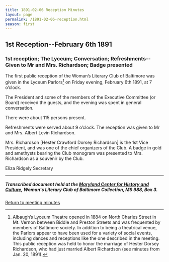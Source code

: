 ```yaml
---
title: 1891-02-06 Reception Minutes
layout: page
permalink: /1891-02-06-reception.html
season: first
---
```


<style>
    #maincontent{
        font-size:1.4em;
    }
</style>
## 1st Reception--February 6th 1891

### 1st reception; The Lyceum; Conversation; Refreshments--Given to Mr and Mrs. Richardson; Badge presented

The first public reception of the Woman’s Literary Club of Baltimore was given in the Lyceum Parlors[^Lyceum] on Friday evening, February 6th 1891, at 7 o’clock.

[^Lyceum]: Albaugh’s Lyceum Theatre opened in 1884 on North Charles Street in Mt. Vernon between Biddle and Preston Streets and was frequented by members of Baltimore society. In addition to being a theatrical venue, the Parlors appear to have been used for a variety of social events, including dances and receptions like the one described in the meeting. This public reception was held to honor the marriage of Hester Dorsey Richardson, who had just married Albert Richardson (see minutes from Jan. 20, 1891).

The President and some of the members of the Executive Committee (or Board) received the guests, and the evening was spent in general conversation.

There were about 115 persons present.

Refreshments were served about 9 o’clock. The reception was given to Mr and Mrs. Albert Levin Richardson.

Mrs. Richardson [Hester Crawford Dorsey Richardson] is the 1st Vice President, and was one of the chief organizers of the Club. A badge in gold and amethysts bearing the Club monogram was presented to Mrs. Richardson as a souvenir by the Club.

Eliza Ridgely 
Secretary

<hr>

##### Transcribed document held at the [Maryland Center for History and Culture](http://mdhs.org/), Woman's Literary Club of Baltimore Collection, MS 988, Box 3. 

[Return to meeting minutes](https://elizajames.github.io/WLCB_draft/search/index.html?q=%2Bseason%3Afirst)